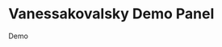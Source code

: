 <!-- This README file is going to be the one displayed on the Grafana.com website for your plugin -->

# Vanessakovalsky Demo Panel

Demo
